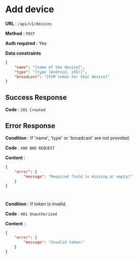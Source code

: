 # Add device

**URL** : `/api/v1/devices`

**Method** : `POST`

**Auth required** : Yes

**Data constraints**

```json
{
    "name": "[name of the device]",
    "type": "[type (Android, iOS)]",
    "broadcast": "[FCM token for that device]"
}
```

## Success Response

**Code** : `201 Created`

## Error Response

**Condition** : If 'name', 'type' or 'broadcast' are not provided.

**Code** : `400 BAD REQUEST`

**Content** :

```json
{
    "error": {
        "message": "Required field is missing or empty!"
    }
}
```
# 
**Condition** : If token is invalid.

**Code** : `401 Unauthorized`

**Content** :

```json
{
    "error": {
        "message": "Invalid token!"
    }
}
